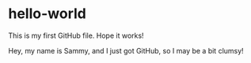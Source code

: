 # hello-world
This is my first GitHub file. Hope it works!

Hey, my name is Sammy, and I just got GitHub, so I may be a bit clumsy!
